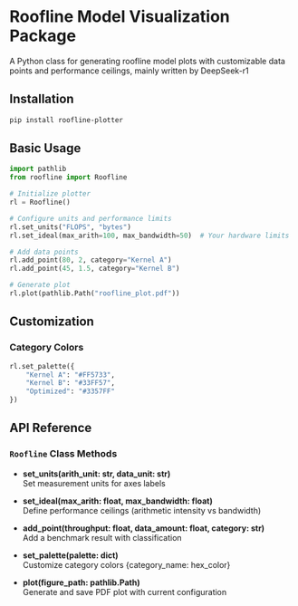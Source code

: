 # Roofline Model Visualization Package

A Python class for generating roofline model plots with customizable data points and performance ceilings, mainly written by DeepSeek-r1

## Installation

```bash
pip install roofline-plotter
```

## Basic Usage

```python
import pathlib
from roofline import Roofline

# Initialize plotter
rl = Roofline()

# Configure units and performance limits
rl.set_units("FLOPS", "bytes")
rl.set_ideal(max_arith=100, max_bandwidth=50)  # Your hardware limits

# Add data points
rl.add_point(80, 2, category="Kernel A")
rl.add_point(45, 1.5, category="Kernel B")

# Generate plot
rl.plot(pathlib.Path("roofline_plot.pdf"))
```

## Customization

### Category Colors
```python
rl.set_palette({
    "Kernel A": "#FF5733",
    "Kernel B": "#33FF57",
    "Optimized": "#3357FF"
})
```

## API Reference

### `Roofline` Class Methods

- **set_units(arith_unit: str, data_unit: str)**  
  Set measurement units for axes labels

- **set_ideal(max_arith: float, max_bandwidth: float)**  
  Define performance ceilings (arithmetic intensity vs bandwidth)

- **add_point(throughput: float, data_amount: float, category: str)**  
  Add a benchmark result with classification

- **set_palette(palette: dict)**  
  Customize category colors {category_name: hex_color}

- **plot(figure_path: pathlib.Path)**  
  Generate and save PDF plot with current configuration
